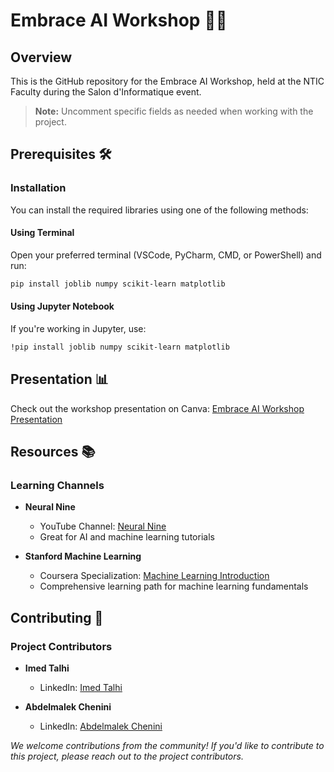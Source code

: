 # Embrace AI Workshop 🤖✨

## Overview
This is the GitHub repository for the Embrace AI Workshop, held at the NTIC Faculty during the Salon d'Informatique event.

> **Note:** Uncomment specific fields as needed when working with the project.

## Prerequisites 🛠️

### Installation

You can install the required libraries using one of the following methods:

#### Using Terminal
Open your preferred terminal (VSCode, PyCharm, CMD, or PowerShell) and run:
```bash
pip install joblib numpy scikit-learn matplotlib
```

#### Using Jupyter Notebook
If you're working in Jupyter, use:
```bash
!pip install joblib numpy scikit-learn matplotlib
```

## Presentation 📊

Check out the workshop presentation on Canva:
[Embrace AI Workshop Presentation](https://www.canva.com/design/DAGZQgTmAd0/oqBnXeZbkz3-oi4D84mfOA/view?utm_content=DAGZQgTmAd0&utm_campaign=designshare&utm_medium=link2&utm_source=uniquelinks&utlId=h8a07a16fed)

## Resources 📚

### Learning Channels

- **Neural Nine**
  - YouTube Channel: [Neural Nine](https://www.youtube.com/@NeuralNine)
  - Great for AI and machine learning tutorials

- **Stanford Machine Learning**
  - Coursera Specialization: [Machine Learning Introduction](https://www.coursera.org/specializations/machine-learning-introduction)
  - Comprehensive learning path for machine learning fundamentals

## Contributing 🤝

### Project Contributors

- **Imed Talhi**
  - LinkedIn: [Imed Talhi](https://www.linkedin.com/in/talhi-imed-8656bb268/)

- **Abdelmalek Chenini**
  - LinkedIn: [Abdelmalek Chenini](https://www.linkedin.com/in/abdelmalek-chenini-0110972b8/)

*We welcome contributions from the community! If you'd like to contribute to this project, please reach out to the project contributors.*


